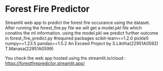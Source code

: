 # Forest Fire Predictor
Streamlit web app to predict the forest fire occurance using the dataset.
After running the forest_fire.py file we will get a model.pkl file which conatins the ml information.
using the model.pkl we predict further outcome in forest_fire_predict.py
#required packages
scikit-learn==1.2.0
pickle5
numpy==1.23.5
pandas==1.5.2
An Exceed Project by
S.Likitha(22951A0592)
T.Manasa(22951A0599)

You check the web app hosted using the streamlit.io/cloud :  https://forestfirepredictor.streamlit.app/

